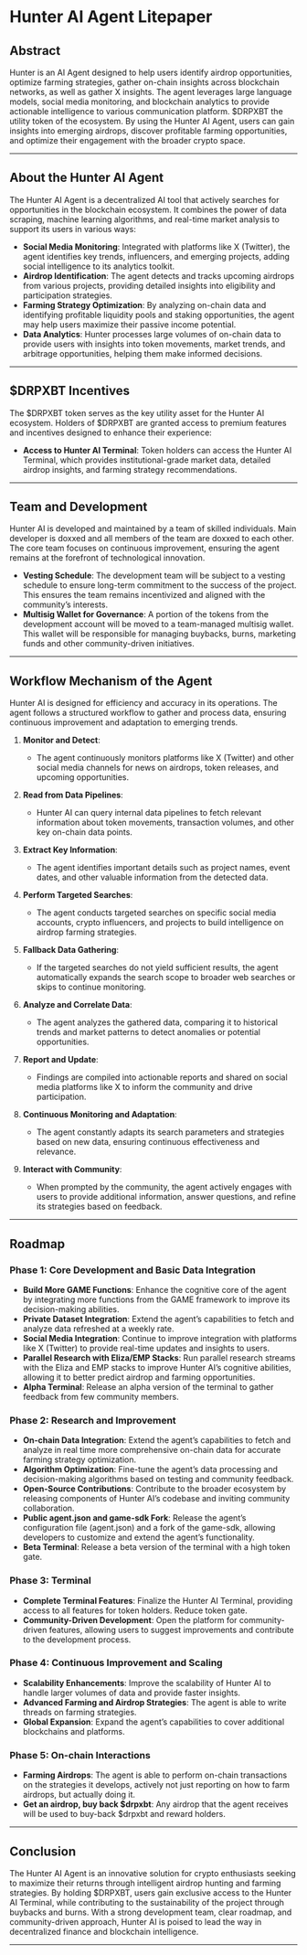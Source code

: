 # Hunter AI Agent Litepaper

## Abstract

Hunter is an AI Agent designed to help users identify airdrop opportunities, optimize farming strategies, gather on-chain insights across blockchain networks, as well as gather X insights. The agent leverages large language models, social media monitoring, and blockchain analytics to provide actionable intelligence to various communication platform. $DRPXBT the utility token of the ecosystem. By using the Hunter AI Agent, users can gain insights into emerging airdrops, discover profitable farming opportunities, and optimize their engagement with the broader crypto space.

---

## About the Hunter AI Agent

The Hunter AI Agent is a decentralized AI tool that actively searches for opportunities in the blockchain ecosystem. It combines the power of data scraping, machine learning algorithms, and real-time market analysis to support its users in various ways:

- **Social Media Monitoring**: Integrated with platforms like X (Twitter), the agent identifies key trends, influencers, and emerging projects, adding social intelligence to its analytics toolkit.
- **Airdrop Identification**: The agent detects and tracks upcoming airdrops from various projects, providing detailed insights into eligibility and participation strategies.
- **Farming Strategy Optimization**: By analyzing on-chain data and identifying profitable liquidity pools and staking opportunities, the agent may help users maximize their passive income potential.
- **Data Analytics**: Hunter processes large volumes of on-chain data to provide users with insights into token movements, market trends, and arbitrage opportunities, helping them make informed decisions.

---

## $DRPXBT Incentives

The $DRPXBT token serves as the key utility asset for the Hunter AI ecosystem. Holders of $DRPXBT are granted access to premium features and incentives designed to enhance their experience:

- **Access to Hunter AI Terminal**: Token holders can access the Hunter AI Terminal, which provides institutional-grade market data, detailed airdrop insights, and farming strategy recommendations.

---

## Team and Development

Hunter AI is developed and maintained by a team of skilled individuals. Main developer is doxxed and all members of the team are doxxed to each other. The core team focuses on continuous improvement, ensuring the agent remains at the forefront of technological innovation.

- **Vesting Schedule**: The development team will be subject to a vesting schedule to ensure long-term commitment to the success of the project. This ensures the team remains incentivized and aligned with the community’s interests.
- **Multisig Wallet for Governance**: A portion of the tokens from the development account will be moved to a team-managed multisig wallet. This wallet will be responsible for managing buybacks, burns, marketing funds and other community-driven initiatives.

---

## Workflow Mechanism of the Agent

Hunter AI is designed for efficiency and accuracy in its operations. The agent follows a structured workflow to gather and process data, ensuring continuous improvement and adaptation to emerging trends.

1. **Monitor and Detect**:
   - The agent continuously monitors platforms like X (Twitter) and other social media channels for news on airdrops, token releases, and upcoming opportunities.
   
2. **Read from Data Pipelines**:
   - Hunter AI can query internal data pipelines to fetch relevant information about token movements, transaction volumes, and other key on-chain data points.
   
3. **Extract Key Information**:
   - The agent identifies important details such as project names, event dates, and other valuable information from the detected data.
   
4. **Perform Targeted Searches**:
   - The agent conducts targeted searches on specific social media accounts, crypto influencers, and projects to build intelligence on airdrop farming strategies.
   
5. **Fallback Data Gathering**:
   - If the targeted searches do not yield sufficient results, the agent automatically expands the search scope to broader web searches or skips to continue monitoring.
   
6. **Analyze and Correlate Data**:
   - The agent analyzes the gathered data, comparing it to historical trends and market patterns to detect anomalies or potential opportunities.
   
7. **Report and Update**:
   - Findings are compiled into actionable reports and shared on social media platforms like X to inform the community and drive participation.
   
8. **Continuous Monitoring and Adaptation**:
   - The agent constantly adapts its search parameters and strategies based on new data, ensuring continuous effectiveness and relevance.
   
9. **Interact with Community**:
   - When prompted by the community, the agent actively engages with users to provide additional information, answer questions, and refine its strategies based on feedback.

---

## Roadmap

### Phase 1: Core Development and Basic Data Integration
- **Build More GAME Functions**: Enhance the cognitive core of the agent by integrating more functions from the GAME framework to improve its decision-making abilities.
- **Private Dataset Integration**: Extend the agent’s capabilities to fetch and analyze data refreshed at a weekly rate.
- **Social Media Integration**: Continue to improve integration with platforms like X (Twitter) to provide real-time updates and insights to users.
- **Parallel Research with Eliza/EMP Stacks**: Run parallel research streams with the Eliza and EMP stacks to improve Hunter AI’s cognitive abilities, allowing it to better predict airdrop and farming opportunities.
- **Alpha Terminal**: Release an alpha version of the terminal to gather feedback from few community members. 

### Phase 2: Research and Improvement
- **On-chain Data Integration**: Extend the agent’s capabilities to fetch and analyze in real time more comprehensive on-chain data for accurate farming strategy optimization.
- **Algorithm Optimization**: Fine-tune the agent’s data processing and decision-making algorithms based on testing and community feedback.
- **Open-Source Contributions**: Contribute to the broader ecosystem by releasing components of Hunter AI’s codebase and inviting community collaboration.
- **Public agent.json and game-sdk Fork**: Release the agent’s configuration file (agent.json) and a fork of the game-sdk, allowing developers to customize and extend the agent’s functionality.
- **Beta Terminal**: Release a beta version of the terminal with a high token gate.

### Phase 3: Terminal
- **Complete Terminal Features**: Finalize the Hunter AI Terminal, providing access to all features for token holders. Reduce token gate.
- **Community-Driven Development**: Open the platform for community-driven features, allowing users to suggest improvements and contribute to the development process.

### Phase 4: Continuous Improvement and Scaling
- **Scalability Enhancements**: Improve the scalability of Hunter AI to handle larger volumes of data and provide faster insights.
- **Advanced Farming and Airdrop Strategies**: The agent is able to write threads on farming strategies.
- **Global Expansion**: Expand the agent’s capabilities to cover additional blockchains and platforms.

### Phase 5: On-chain Interactions
- **Farming Airdrops**: The agent is able to perform on-chain transactions on the strategies it develops, actively not just reporting on how to farm airdrops, but actually doing it.
- **Get an airdrop, buy back $drpxbt**: Any airdrop that the agent receives will be used to buy-back $drpxbt and reward holders.

---

## Conclusion

The Hunter AI Agent is an innovative solution for crypto enthusiasts seeking to maximize their returns through intelligent airdrop hunting and farming strategies. By holding $DRPXBT, users gain exclusive access to the Hunter AI Terminal, while contributing to the sustainability of the project through buybacks and burns. With a strong development team, clear roadmap, and community-driven approach, Hunter AI is poised to lead the way in decentralized finance and blockchain intelligence.

---
